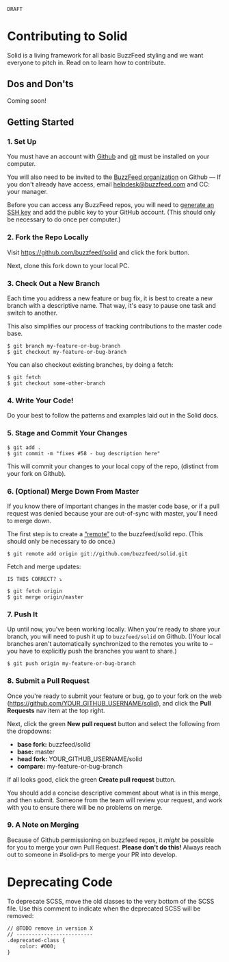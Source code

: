 `DRAFT`
# Contributing to Solid

Solid is a living framework for all basic BuzzFeed styling and we want everyone to pitch in. Read on to learn how to contribute.

## Dos and Don'ts

Coming soon!

## Getting Started

### 1. Set Up 

You must have an account with [Github](https://github.com/) and [git](https://help.github.com/articles/set-up-git/) must be installed on your computer.

You will also need to be invited to the [BuzzFeed organization](https://github.com/buzzfeed) on Github — If you don't already have access, email <helpdesk@buzzfeed.com> and CC: your manager.

Before you can access any BuzzFeed repos, you will need to [generate an SSH key](https://help.github.com/articles/generating-ssh-keys/) and add the public key to your GitHub account. (This should only be necessary to do once per computer.)


### 2. Fork the Repo Locally

Visit <https://github.com/buzzfeed/solid> and click the fork button. 

Next, clone this fork down to your local PC.

### 3. Check Out a New Branch 

Each time you address a new feature or bug fix, it is best to create a new branch with a descriptive name. That way, it's easy to pause one task and switch to another. 

This also simplifies our process of tracking contributions to the master code base. 

```
$ git branch my-feature-or-bug-branch
$ git checkout my-feature-or-bug-branch
```

You can also checkout existing branches, by doing a fetch:

````
$ git fetch
$ git checkout some-other-branch
````
### 4. Write Your Code!

Do your best to follow the patterns and examples laid out in the Solid docs.

### 5. Stage and Commit Your Changes

````
$ git add .
$ git commit -m "fixes #58 - bug description here"
````

This will commit your changes to your local copy of the repo, (distinct from your fork on Github).

### 6. (Optional) Merge Down From Master

If you know there of important changes in the master code base, or if a pull request was denied because your are out-of-sync with master, you'll need to merge down.

The first step is to create a [“remote”](https://help.github.com/articles/adding-a-remote/) to the buzzfeed/solid repo. (This should only be necessary to do once.)

````
$ git remote add origin git://github.com/buzzfeed/solid.git
````

Fetch and merge updates: 

`IS THIS CORRECT? ⤵`

````
$ git fetch origin
$ git merge origin/master
````

### 7. Push It

Up until now, you've been working locally. When you're ready to share your branch, you will need to push it up to `buzzfeed/solid` on Github. ()Your local branches aren't automatically synchronized to the remotes you write to – you have to explicitly push the branches you want to share.)

````
$ git push origin my-feature-or-bug-branch
````

### 8. Submit a Pull Request

Once you're ready to submit your feature or bug, go to your fork on the web (<https://github.com/YOUR_GITHUB_USERNAME/solid>), and click the **Pull Requests** nav item at the top right. 

Next, click the green **New pull request** button and select the following from the dropdowns:

* **base fork:** buzzfeed/solid
* **base:** master
* **head fork:** YOUR_GITHUB_USERNAME/solid
* **compare:** my-feature-or-bug-branch

If all looks good, click the green **Create pull request** button.

You should add a concise descriptive comment about what is in this merge, and then submit. Someone from the team will review your request, and work with you to ensure there will be no problems on merge.

### 9. A Note on Merging

Because of Github permissioning on buzzfeed repos, it *might* be possible for you to merge your own Pull Request. **Please don't do this!** Always reach out to someone in #solid-prs to merge your PR into develop.

# Deprecating Code

To deprecate SCSS, move the old classes to the very bottom of the SCSS file. Use this comment to indicate when the deprecated SCSS will be removed:

````
// @TODO remove in version X
// -------------------------
.deprecated-class {
    color: #000;
}
````